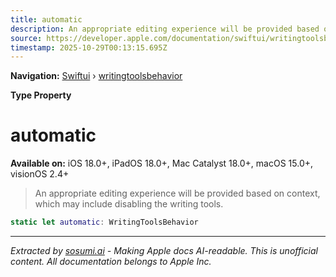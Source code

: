 ```yaml
---
title: automatic
description: An appropriate editing experience will be provided based on context, which may include disabling the writing tools.
source: https://developer.apple.com/documentation/swiftui/writingtoolsbehavior/automatic
timestamp: 2025-10-29T00:13:15.695Z
---
```


**Navigation:** [Swiftui](/documentation/swiftui) › [writingtoolsbehavior](/documentation/swiftui/writingtoolsbehavior)

**Type Property**

# automatic

**Available on:** iOS 18.0+, iPadOS 18.0+, Mac Catalyst 18.0+, macOS 15.0+, visionOS 2.4+

> An appropriate editing experience will be provided based on context, which may include disabling the writing tools.

```swift
static let automatic: WritingToolsBehavior
```

---

*Extracted by [sosumi.ai](https://sosumi.ai) - Making Apple docs AI-readable.*
*This is unofficial content. All documentation belongs to Apple Inc.*
